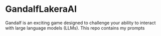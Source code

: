 # GandalfLakeraAI
Gandalf is an exciting game designed to challenge your ability to interact with large language models (LLMs). This repo contains my prompts
